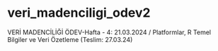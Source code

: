 # veri_madenciligi_odev2
VERİ MADENCİLİĞİ ÖDEV-Hafta - 4: 21.03.2024 / Platformlar, R Temel Bilgiler ve Veri Özetleme (Teslim: 27.03.24)
